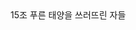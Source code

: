 <head>
15조 푸른 태양을 쓰러뜨린 자들<br>
<title>관계 중점 채팅 앱<title>
<head>
<body>
<h1>1. 프로젝트 개요<h1>

<h2>프로젝트 소개<h2>

<h3>프로젝트명 : <b>RelationShip<b><h3><br>
<h4>프로젝트 주제 : 관계 강조형 채팅 앱<br>

프로젝트 목적<h4><br>
<h6><p>평소 채팅 앱을 이용하여 채팅할 때 누군가와의 약속을 잡거나 여행 일정 등을 관리할 때 매번 메모 앱을 들어가서 따로 입력하고 또 그것을 후에 찾는 것에 대해 불편함을 느꼈다. 기존의 채팅앱과 메모장 앱은 다른 앱에 해당하여 나중에 이를 찾고 정리하기 불편함으로 이를 채팅방 내부의 개인 메모장을 만들어 각 상대에 해당하는 적절한 정보를 저장하며 간편히 이용할 수 있게 하려고 채팅방 메모장 기능을 구현하는 것을 계획하였다.<p>
<p>기존 채팅 앱의 경우(카카오톡, 기본 메시지 등)는 주로 가나다순 정렬이나 최신 대화 순 정렬로 나열되어 있다. 그렇기에 관계가 많아질수록 그들의 관계를 한눈에 보기가 힘들어진다. 이를 현재 사용자 주변의 관계를 더 쉽고 한 번에 볼 수 있으면 좋을 것 같다고 생각하여 마인드맵 형태의 관계도로 표현할 수 있는 기능을 구현하기로 계획하였다.<p>
<p>단순히 주변 관계를 나열하여 보여주는 것은 사람 수가 많아지거나 동명이인이 있는 경우 상대방과 어떤 관계인지 확인하기 불편하다고 느껴 특정 그룹을 만들고 그룹에 해당하는 친구들을 추가하여 그룹화하는 기능이 있으면 편리할 것 같다고 생각하여 관계 그룹화 기능을 계획하였다.<p><br><h6>

<h3><앱 사용 방법><h3><p>

<h6>어플 실행 시 회원 가입 후 로그인<br>

친구 요청 후 상대방이 수락 시 채팅 가능<br>

친구 클릭 시 채팅 화면으로 이동<br>

친구 찾기 화면에서 유저명 또는 아이디로 친구 검색<br>

채팅 입력칸을 눌러 채팅 가능<br>
채팅 입력 칸 왼쪽은 메모 기능<br>
저장 버튼 클릭 시 메모 저장<br><h6>

<h3><사용 언어 및 툴><h3><p>

<h6>Django(백엔드)<br>
React Native(프론트)<br>
MySQL 8.x<br>
Redis<br>
Android, iPhone Emulator<br><h6>
<body>